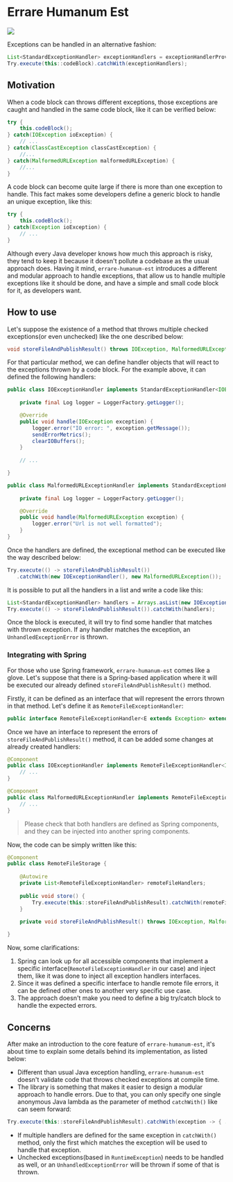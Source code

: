 # Errare Humanum Est 
![](https://github.com/adrianobrito/errare-humanum-est/workflows/Pull%20Request/badge.svg)

Exceptions can be handled in an alternative fashion:

```java
List<StandardExceptionHandler> exceptionHandlers = exceptionHandlerProvider.getExceptionHandlers();
Try.execute(this::codeBlock).catchWith(exceptionHandlers);
```

## Motivation

When a code block can throws different exceptions, those exceptions are caught and handled in the same code block, 
like it can be verified below:

```java
try {
    this.codeBlock();
} catch(IOException ioException) {
    // ...
} catch(ClassCastException classCastException) {
    //...
} catch(MalformedURLException malformedURLException) {
    //...
}
```

A code block can become quite large if there is more than one exception to handle. This fact makes some developers 
define a generic block to handle an unique exception, like this:

```java
try {
    this.codeBlock();
} catch(Exception ioException) {
    // ...
}
```

Although every Java developer knows how much this approach is risky, they tend to keep it because it doesn't pollute a codebase as the usual approach does. Having it mind, `errare-humanum-est` introduces a different  
and modular approach to handle exceptions, that allow us to handle multiple exceptions like it should be done, 
and have a simple and small code block for it, as developers want.

## How to use

Let's suppose the existence of a method that throws multiple checked exceptions(or even unchecked) like the one 
described below:

```java
void storeFileAndPublishResult() throws IOException, MalformedURLException { ... }
``` 

For that particular method, we can define handler objects that will react to the exceptions thrown by a code block. For 
the example above, it can defined the following handlers:

```java
public class IOExceptionHandler implements StandardExceptionHandler<IOException> {
    
    private final Log logger = LoggerFactory.getLogger();

    @Override
    public void handle(IOException exception) {
        logger.error("IO error: ", exception.getMessage());
        sendErrorMetrics();
        clearIOBuffers();        
    }
    
    // ...

}

public class MalformedURLExceptionHandler implements StandardExceptionHandler<MalformedURLException> {
    
    private final Log logger = LoggerFactory.getLogger();

    @Override
    public void handle(MalformedURLException exception) {
        logger.error("Url is not well formatted");
    }
}
```

Once the handlers are defined, the exceptional method can be executed like the way described below:

```java
Try.execute(() -> storeFileAndPublishResult())
   .catchWith(new IOExceptionHandler(), new MalformedURLException());
```

It is possible to put all the handlers in a list and write a code like this:

```java
List<StandardExceptionHandler> handlers = Arrays.asList(new IOExceptionHandler(), new MalformedURLException());
Try.execute(() -> storeFileAndPublishResult()).catchWith(handlers);
```

Once the block is executed, it will try to find some handler that matches with thrown exception. If any handler matches
the exception, an `UnhandledExceptionError` is thrown.

### Integrating with Spring

For those who use Spring framework, `errare-humanum-est` comes like a glove. Let's suppose that there is a Spring-based
application where it will be executed our already defined `storeFileAndPublishResult()` method.

Firstly, it can be defined as an interface that will represent the errors thrown in that method. Let's define it
as `RemoteFileExceptionHandler`:

```java
public interface RemoteFileExceptionHandler<E extends Exception> extends StandardExceptionHandler<E> { }
```

Once we have an interface to represent the errors of `storeFileAndPublishResult()` method, it can be added some changes at 
already created handlers:

```java
@Component
public class IOExceptionHandler implements RemoteFileExceptionHandler<IOException> {
    // ...
}

@Component
public class MalformedURLExceptionHandler implements RemoteFileExceptionHandler<MalformedURLException> {
    // ...
}
```

> Please check that both handlers are defined as Spring components, and they can be injected into another spring components. 

Now, the code can be simply written like this:

```java
@Component
public class RemoteFileStorage {
    
    @Autowire
    private List<RemoteFileExceptionHandler> remoteFileHandlers;
    
    public void store() {
        Try.execute(this::storeFileAndPublishResult).catchWith(remoteFileHandlers);
    }   
    
    private void storeFileAndPublishResult() throws IOException, MalformedURLException { ... }

}
```

Now, some clarifications:

1. Spring can look up for all accessible components that implement a specific interface(`RemoteFileExceptionHandler` 
in our case) and inject them, like it was done to inject all exception handlers interfaces.
2. Since it was defined a specific interface to handle remote file errors, it can be defined other ones to another
very specific use case.
3. The approach doesn't make you need to define a big try/catch block to handle the expected errors.

## Concerns

After make an introduction to the core feature of `errare-humanum-est`, it's about time to explain some details behind 
its implementation, as listed below:

* Different than usual Java exception handling, `errare-humanum-est` doesn't validate code that throws checked exceptions
at compile time.
* The library is something that makes it easier to design a modular approach to handle errors. Due to that, you can only
specify one single anonymous Java lambda as the parameter of method `catchWith()` like can seem forward:

```java
Try.execute(this::storeFileAndPublishResult).catchWith(exception -> { ... });
``` 

* If multiple handlers are defined for the same exception in `catchWith()` method, only the first which matches 
the exception will be used to handle that exception.
* Unchecked exceptions(based in `RuntimeException`) needs to be handled as well, or an `UnhandledExceptionError` will 
be thrown if some of that is thrown.
